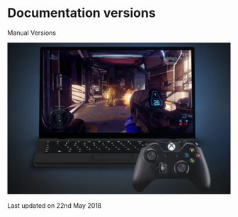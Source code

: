 # Documentation versions

Manual Versions

![abc](Images/DW5b04183c7a99050cec46d39f.jpg)

Last updated on 22nd May 2018
